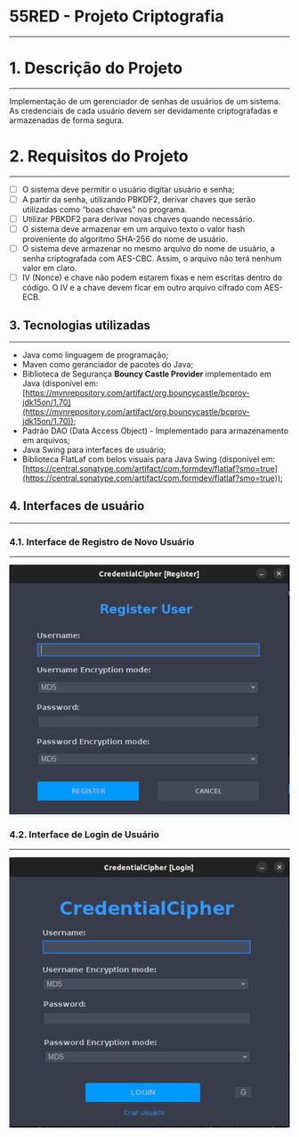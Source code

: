 # 55RED - Projeto Criptografia

---

# 1. Descrição do Projeto

---

Implementação de um gerenciador de senhas de usuários de um sistema. As credenciais de cada usuário devem ser devidamente criptografadas e armazenadas de forma segura.

# 2. Requisitos do Projeto

---

- [ ]  O sistema deve permitir o usuário digitar usuário e senha;
- [ ]  A partir da senha, utilizando PBKDF2, derivar chaves que serão utilizadas como “boas chaves” no programa.
- [ ]  Utilizar PBKDF2 para derivar novas chaves quando necessário.
- [ ]  O sistema deve armazenar em um arquivo texto o valor hash proveniente do algoritmo SHA-256 do nome de usuário.
- [ ]  O sistema deve armazenar no mesmo arquivo do nome de usuário, a senha criptografada com AES-CBC. Assim, o arquivo não terá nenhum valor em claro.
- [ ]  IV (Nonce) e chave não podem estarem fixas e nem escritas dentro do código. O IV e a chave devem ficar em outro arquivo cifrado com AES-ECB.

## 3. Tecnologias utilizadas

---

- Java como linguagem de programação;
- Maven como geranciador de pacotes do Java;
- Biblioteca de Segurança **Bouncy Castle Provider** implementado em Java (disponível em: [https://mvnrepository.com/artifact/org.bouncycastle/bcprov-jdk15on/1.70](https://mvnrepository.com/artifact/org.bouncycastle/bcprov-jdk15on/1.70));
- Padrão DAO (Data Access Object) - Implementado para armazenamento em arquivos;
- Java Swing para interfaces de usuário;
- Biblioteca FlatLaf com belos visuais para Java Swing (disponível em: [https://central.sonatype.com/artifact/com.formdev/flatlaf?smo=true](https://central.sonatype.com/artifact/com.formdev/flatlaf?smo=true));

## 4. Interfaces de usuário

---

### 4.1. Interface de Registro de Novo Usuário

---

![Untitled](login.png)

### 4.2. Interface de Login de Usuário

---

![Untitled](register.png)

